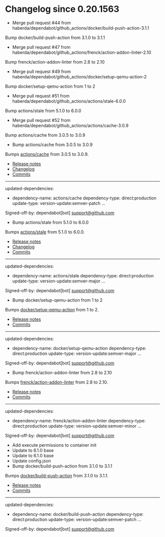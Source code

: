 # Changelog since 0.20.1563
- Merge pull request #44 from haberda/dependabot/github_actions/docker/build-push-action-3.1.1

Bump docker/build-push-action from 3.1.0 to 3.1.1 
- Merge pull request #47 from haberda/dependabot/github_actions/frenck/action-addon-linter-2.10

Bump frenck/action-addon-linter from 2.8 to 2.10 
- Merge pull request #49 from haberda/dependabot/github_actions/docker/setup-qemu-action-2

Bump docker/setup-qemu-action from 1 to 2 
- Merge pull request #51 from haberda/dependabot/github_actions/actions/stale-6.0.0

Bump actions/stale from 5.1.0 to 6.0.0 
- Merge pull request #52 from haberda/dependabot/github_actions/actions/cache-3.0.9

Bump actions/cache from 3.0.5 to 3.0.9 
- Bump actions/cache from 3.0.5 to 3.0.9

Bumps [actions/cache](https://github.com/actions/cache) from 3.0.5 to 3.0.9.
- [Release notes](https://github.com/actions/cache/releases)
- [Changelog](https://github.com/actions/cache/blob/main/RELEASES.md)
- [Commits](https://github.com/actions/cache/compare/v3.0.5...v3.0.9)

---
updated-dependencies:
- dependency-name: actions/cache
  dependency-type: direct:production
  update-type: version-update:semver-patch
...

Signed-off-by: dependabot[bot] <support@github.com> 
- Bump actions/stale from 5.1.0 to 6.0.0

Bumps [actions/stale](https://github.com/actions/stale) from 5.1.0 to 6.0.0.
- [Release notes](https://github.com/actions/stale/releases)
- [Changelog](https://github.com/actions/stale/blob/main/CHANGELOG.md)
- [Commits](https://github.com/actions/stale/compare/v5.1.0...v6.0.0)

---
updated-dependencies:
- dependency-name: actions/stale
  dependency-type: direct:production
  update-type: version-update:semver-major
...

Signed-off-by: dependabot[bot] <support@github.com> 
- Bump docker/setup-qemu-action from 1 to 2

Bumps [docker/setup-qemu-action](https://github.com/docker/setup-qemu-action) from 1 to 2.
- [Release notes](https://github.com/docker/setup-qemu-action/releases)
- [Commits](https://github.com/docker/setup-qemu-action/compare/v1...v2)

---
updated-dependencies:
- dependency-name: docker/setup-qemu-action
  dependency-type: direct:production
  update-type: version-update:semver-major
...

Signed-off-by: dependabot[bot] <support@github.com> 
- Bump frenck/action-addon-linter from 2.8 to 2.10

Bumps [frenck/action-addon-linter](https://github.com/frenck/action-addon-linter) from 2.8 to 2.10.
- [Release notes](https://github.com/frenck/action-addon-linter/releases)
- [Commits](https://github.com/frenck/action-addon-linter/compare/v2.8...v2.10)

---
updated-dependencies:
- dependency-name: frenck/action-addon-linter
  dependency-type: direct:production
  update-type: version-update:semver-minor
...

Signed-off-by: dependabot[bot] <support@github.com> 
- Add execute permissions to container init 
- Update to 6.1.0 base 
- Update to 6.1.0 base 
- Update config.json 
- Bump docker/build-push-action from 3.1.0 to 3.1.1

Bumps [docker/build-push-action](https://github.com/docker/build-push-action) from 3.1.0 to 3.1.1.
- [Release notes](https://github.com/docker/build-push-action/releases)
- [Commits](https://github.com/docker/build-push-action/compare/v3.1.0...v3.1.1)

---
updated-dependencies:
- dependency-name: docker/build-push-action
  dependency-type: direct:production
  update-type: version-update:semver-patch
...

Signed-off-by: dependabot[bot] <support@github.com> 
